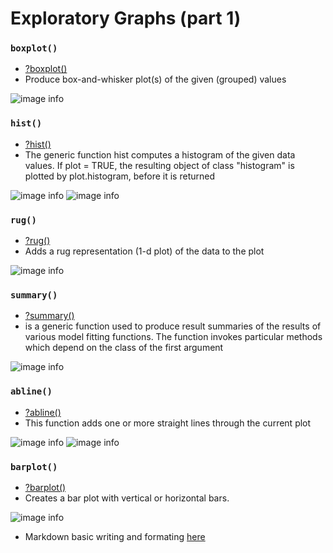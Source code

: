 # Exploratory Graphs (part 1)

### ``` boxplot() ```
  - [?boxplot()](https://www.rdocumentation.org/packages/graphics/versions/3.6.2/topics/boxplot)
  - Produce box-and-whisker plot(s) of the given (grouped) values
  
  
![image info](https://github.com/WelfareCheck/Data-Science-Foundations-using-R-Specialization/blob/master/Exploratory%20Data%20Analysis/Week%201/Lesson%201:%20Graphs/Boxplot.JPG?raw=true)

### ``` hist() ```
  - [?hist()](https://www.rdocumentation.org/packages/graphics/versions/3.6.2/topics/hist)
  - The generic function hist computes a histogram of the given data values. If plot = TRUE, the resulting object of class "histogram"      is plotted by plot.histogram, before it is returned
  
  
![image info](https://github.com/WelfareCheck/Data-Science-Foundations-using-R-Specialization/blob/master/Exploratory%20Data%20Analysis/Week%201/Lesson%201:%20Graphs/Histogram.JPG?raw=true)
![image info](https://github.com/WelfareCheck/Data-Science-Foundations-using-R-Specialization/blob/master/Exploratory%20Data%20Analysis/Week%201/Lesson%201:%20Graphs/Histogram%20Rug.JPG?raw=true)

### ``` rug() ```
  - [?rug()](https://www.rdocumentation.org/packages/graphics/versions/3.6.2/topics/rug)
  - Adds a rug representation (1-d plot) of the data to the plot
  
  
![image info](https://github.com/WelfareCheck/Data-Science-Foundations-using-R-Specialization/blob/master/Exploratory%20Data%20Analysis/Week%201/Lesson%201:%20Graphs/Histogram%20Rug.JPG?raw=true)

### ``` summary() ```
  - [?summary()](https://www.rdocumentation.org/packages/base/versions/3.6.2/topics/summary)
  - is a generic function used to produce result summaries of the results of various model fitting functions. The function invokes particular methods which depend on the class of the first argument
  
  
![image info](https://github.com/WelfareCheck/Data-Science-Foundations-using-R-Specialization/blob/master/Exploratory%20Data%20Analysis/Week%201/Lesson%201:%20Graphs/Summary.JPG?raw=true)

### ``` abline() ```
  - [?abline()](https://www.rdocumentation.org/packages/graphics/versions/3.6.2/topics/abline)
  - This function adds one or more straight lines through the current plot
 
  
![image info](https://github.com/WelfareCheck/Data-Science-Foundations-using-R-Specialization/blob/master/Exploratory%20Data%20Analysis/Week%201/Lesson%201:%20Graphs/Boxplot%20Abline.JPG?raw=true)
![image info](https://github.com/WelfareCheck/Data-Science-Foundations-using-R-Specialization/blob/master/Exploratory%20Data%20Analysis/Week%201/Lesson%201:%20Graphs/Boxplot%20Abline%202.JPG?raw=true)
  
### ``` barplot() ```
  - [?barplot()](https://www.rdocumentation.org/packages/graphics/versions/3.6.2/topics/barplot)
  - Creates a bar plot with vertical or horizontal bars.
  
  
![image info](https://github.com/WelfareCheck/Data-Science-Foundations-using-R-Specialization/blob/master/Exploratory%20Data%20Analysis/Week%201/Lesson%201:%20Graphs/Barplot.JPG?raw=true)

  - Markdown basic writing and formating [here](https://help.github.com/en/github/writing-on-github/basic-writing-and-formatting-syntax)
